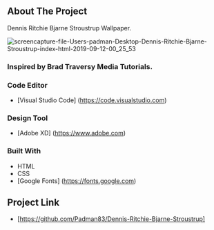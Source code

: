 ## About The Project

Dennis Ritchie Bjarne Stroustrup Wallpaper.

![screencapture-file-Users-padman-Desktop-Dennis-Ritchie-Bjarne-Stroustrup-index-html-2019-09-12-00_25_53](https://user-images.githubusercontent.com/45048950/64717032-17ed9400-d4f6-11e9-9f8b-e43b789c48f1.png)

### Inspired by Brad Traversy Media Tutorials.

### Code Editor

* [Visual Studio Code] (https://code.visualstudio.com)

### Design Tool

* [Adobe XD] (https://www.adobe.com)

### Built With
* HTML
* CSS
* [Google Fonts] (https://fonts.google.com)

## Project Link

* [https://github.com/Padman83/Dennis-Ritchie-Bjarne-Stroustrup]
